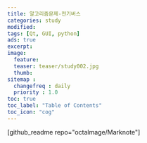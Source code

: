 ```yaml
---
title: 알고리즘문제-전기버스
categories: study
modified: 
tags: [Qt, GUI, python]
ads: true
excerpt:
image:
  feature:
  teaser: teaser/study002.jpg
  thumb:
sitemap :
  changefreq : daily
  priority : 1.0
toc: true
toc_label: "Table of Contents"
toc_icon: "cog"
---
```

[github_readme repo="octalmage/Marknote"]